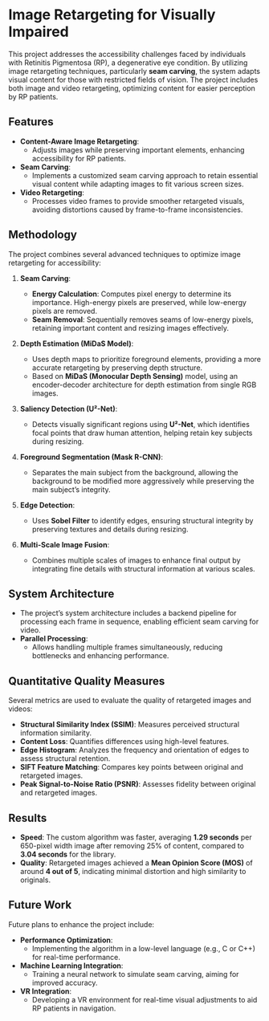# Image Retargeting for Visually Impaired

This project addresses the accessibility challenges faced by individuals with Retinitis Pigmentosa (RP), a degenerative eye condition. By utilizing image retargeting techniques, particularly **seam carving**, the system adapts visual content for those with restricted fields of vision. The project includes both image and video retargeting, optimizing content for easier perception by RP patients.

## Features

- **Content-Aware Image Retargeting**:
  - Adjusts images while preserving important elements, enhancing accessibility for RP patients.
- **Seam Carving**:
  - Implements a customized seam carving approach to retain essential visual content while adapting images to fit various screen sizes.
- **Video Retargeting**:
  - Processes video frames to provide smoother retargeted visuals, avoiding distortions caused by frame-to-frame inconsistencies.

## Methodology

The project combines several advanced techniques to optimize image retargeting for accessibility:

1. **Seam Carving**:
   - **Energy Calculation**: Computes pixel energy to determine its importance. High-energy pixels are preserved, while low-energy pixels are removed.
   - **Seam Removal**: Sequentially removes seams of low-energy pixels, retaining important content and resizing images effectively.

2. **Depth Estimation (MiDaS Model)**:
   - Uses depth maps to prioritize foreground elements, providing a more accurate retargeting by preserving depth structure.
   - Based on **MiDaS (Monocular Depth Sensing)** model, using an encoder-decoder architecture for depth estimation from single RGB images.

3. **Saliency Detection (U²-Net)**:
   - Detects visually significant regions using **U²-Net**, which identifies focal points that draw human attention, helping retain key subjects during resizing.

4. **Foreground Segmentation (Mask R-CNN)**:
   - Separates the main subject from the background, allowing the background to be modified more aggressively while preserving the main subject’s integrity.

5. **Edge Detection**:
   - Uses **Sobel Filter** to identify edges, ensuring structural integrity by preserving textures and details during resizing.

6. **Multi-Scale Image Fusion**:
   - Combines multiple scales of images to enhance final output by integrating fine details with structural information at various scales.

## System Architecture

- The project’s system architecture includes a backend pipeline for processing each frame in sequence, enabling efficient seam carving for video.
- **Parallel Processing**:
  - Allows handling multiple frames simultaneously, reducing bottlenecks and enhancing performance.

## Quantitative Quality Measures

Several metrics are used to evaluate the quality of retargeted images and videos:

- **Structural Similarity Index (SSIM)**: Measures perceived structural information similarity.
- **Content Loss**: Quantifies differences using high-level features.
- **Edge Histogram**: Analyzes the frequency and orientation of edges to assess structural retention.
- **SIFT Feature Matching**: Compares key points between original and retargeted images.
- **Peak Signal-to-Noise Ratio (PSNR)**: Assesses fidelity between original and retargeted images.

## Results

- **Speed**: The custom algorithm was faster, averaging **1.29 seconds** per 650-pixel width image after removing 25% of content, compared to **3.04 seconds** for the library.
- **Quality**: Retargeted images achieved a **Mean Opinion Score (MOS)** of around **4 out of 5**, indicating minimal distortion and high similarity to originals.

## Future Work

Future plans to enhance the project include:

- **Performance Optimization**:
  - Implementing the algorithm in a low-level language (e.g., C or C++) for real-time performance.
- **Machine Learning Integration**:
  - Training a neural network to simulate seam carving, aiming for improved accuracy.
- **VR Integration**:
  - Developing a VR environment for real-time visual adjustments to aid RP patients in navigation.
